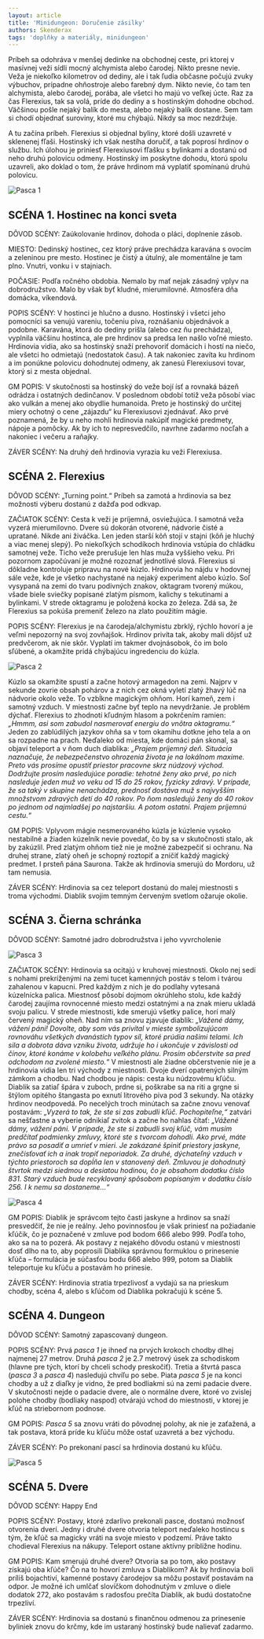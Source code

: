 ```yaml
---
layout: article
title: 'Minidungeon: Doručenie zásilky'
authors: Skenderax
tags: 'doplňky a materiály, minidungeon'
---
```


Príbeh sa odohráva v menšej dedinke na obchodnej ceste, pri ktorej v masívnej veži sídli mocný alchymista alebo čarodej. Nikto presne nevie. Veža je niekoľko kilometrov od dediny, ale i tak ľudia občasne počujú zvuky výbuchov, prípadne ohňostroje alebo farebný dym. Nikto nevie, čo tam ten alchymista, alebo čarodej, porába, ale všetci ho majú vo veľkej úcte. Raz za čas Flerexius, tak sa volá, príde do dediny a s hostinským dohodne obchod. Väčšinou pošle nejaký balík do mesta, alebo nejaký balík dostane. Sem tam si chodí objednať suroviny, ktoré mu chýbajú. Nikdy sa moc nezdržuje.

A tu začína príbeh. Flerexius si objednal byliny, ktoré došli uzavreté v sklenenej fľaši. Hostinský ich však nestíha doručiť, a tak poprosí hrdinov o službu. Ich úlohou je priniesť Flerexiusovi fľašku s bylinkami a dostanú od neho druhú polovicu odmeny. Hostinský im poskytne dohodu, ktorú spolu uzavreli, ako doklad o tom, že práve hrdinom má vyplatiť spomínanú druhú polovicu.

![Pasca 1](pasca1-opt.jpg)

## SCÉNA 1. Hostinec na konci sveta

DÔVOD SCÉNY: Zaúkolovanie hrdinov, dohoda o pláci, doplnenie zásob.

MIESTO: Dedinský hostinec, cez ktorý práve prechádza karavána s ovocím a zeleninou pre mesto. Hostinec je čistý a útulný, ale momentálne je tam plno. Vnutri, vonku i v stajniach.

POČASIE: Podľa ročného obdobia. Nemalo by mať nejak zásadný vplyv na dobrodružstvo. Malo by však byť kludné, mierumilovné. Atmosféra dňa domácka, víkendová.

POPIS SCÉNY: V hostinci je hlučno a dusno. Hostinský i všetci jeho pomocníci sa venujú vareniu, točeniu piva, roznášaniu objednávok a podobne. Karavána, ktorá do dediny prišla (alebo cez ňu prechádza), vyplnila väčšinu hostinca, ale pre hrdinov sa predsa len našlo voľné miesto. Hrdinovia vidia, ako sa hostinský snaží prehovoriť domácich i hostí na niečo, ale všetci ho odmietajú (nedostatok času). A tak nakoniec zavíta ku hrdinom a im ponúkne polovicu dohodnutej odmeny, ak zanesú Flerexiusovi tovar, ktorý si z mesta objednal.

GM POPIS: V skutočnosti sa hostinský do veže bojí ísť a rovnaká bázeň odrádza i ostatných dedinčanov. V poslednom období totiž veža pôsobí viac ako vulkán a menej ako obydlie humanoida. Preto je hostinský do určitej miery ochotný o cene „zájazdu“ ku Flerexiusovi zjednávať. Ako prvé poznamená, že by u neho mohli hrdinovia nakúpiť magické predmety, nápoje a pomôcky. Ak by ich to nepresvedčilo, navrhne zadarmo nocľah a nakoniec i večeru a raňajky.

ZÁVER SCÉNY: Na druhý deň hrdinovia vyrazia ku veži Flerexiusa.

## SCÉNA 2. Flerexius

DÔVOD SCÉNY: „Turning point.“ Príbeh sa zamotá a hrdinovia sa bez možnosti výberu dostanú z dažďa pod odkvap.

ZAČIATOK SCÉNY: Cesta k veži je príjemná, osviežujúca. I samotná veža vyzerá mierumilovno. Dvere sú dokorán otvorené, nádvorie čisté a upratané. Nikde ani živáčka. Len jeden starší kôň stojí v stajni (kôň je hluchý a viac menej slepý). Po niekoľkých schodíkoch hrdinovia vstúpia do chládku samotnej veže. Ticho veže prerušuje len hlas muža vyššieho veku. Pri pozornom započúvaní je možné rozoznať jednotlivé slová. Flerexius si dôkladne kontroluje prípravu na nové kúzlo. Hrdinovia ho nájdu v hodovnej sále veže, kde je všetko nachystané na nejaký experiment alebo kúzlo. Soľ vysypaná na zemi do tvaru podivných znakov, oktagram tvorený múkou, všade biele sviečky popísané zlatým písmom, kalichy s tekutinami a bylinkami. V strede oktagramu je položená kocka zo železa. Zdá sa, že Flerexius sa pokúša premeniť železo na zlato použitím mágie.

POPIS SCÉNY: Flerexius je na čarodeja/alchymistu zbrklý, rýchlo hovorí a je veľmi nepozorný na svoj zovňajšok. Hrdinov privíta tak, akoby mali dôjsť už predvčerom, ak nie skôr. Vyplatí im takmer dvojnásobok, čo im bolo sľúbené, a okamžite pridá chýbajúcu ingredenciu do kúzla.

![Pasca 2](pasca2-opt.jpg)

Kúzlo sa okamžite spustí a začne hotový armagedon na zemi. Najprv v sekunde zovrie obsah pohárov a z nich cez okná vyletí zlatý žhavý lúč na nádvorie okolo veže. To vzbĺkne magickým ohňom. Horí kameň, zem i samotný vzduch. V miestnosti začne byť teplo na nevydržanie. Je problém dýchať. Flerexius to zhodnotí kľudným hlasom a pokrčením ramien: _„Hmmm, asi som zabudol nasmerovať energiu do vnôtra oktagramu.“_ Jeden zo zablúdilých jazykov ohňa sa v tom okamihu dotkne jeho tela a on sa roz­padne na prach. Neďaleko od miesta, kde domáci pán skonal, sa objaví teleport a v ňom duch diablika: _„Prajem príjemný deň. Situácia naznačuje, že nebezpečenstvo ohrozenia života je na lokálnom maxime. Preto vás prosíme opustiť priestor pracovne skrz núdzový východ. Dodržujte prosím nasledujúce poradie: tehotné ženy ako prvé, po nich nasleduje jeden muž vo veku od 15 do 25 rokov, fyzicky zdravý. V prípade, že sa taký v skupine nenachádza, prednosť dostáva muž s najvyšším množstvom zdravých detí do 40 rokov. Po ňom nasledujú ženy do 40 rokov po jednom od najmladšej po najstaršiu. A potom ostatní. Prajem príjemnú cestu.“_

GM POPIS: Vplyvom mágie nesmerovaného kúzla je kúzlenie vysoko nestabilné a žiaden kúzelník nevie povedať, čo by sa v skutočnosti stalo, ak by zakúzlil. Pred zlatým ohňom tiež nie je možné zabezpečiť si ochranu. Na druhej strane, zlatý oheň je schopný roztopiť a zničiť každý magický predmet. I prsteň pána Saurona. Takže ak hrdinovia smerujú do Mordoru, už tam nemusia.

ZÁVER SCÉNY: Hrdinovia sa cez teleport dostanú do malej miestnosti s troma východmi. Diablik svojim temným červeným svetlom ožaruje okolie.

## SCÉNA 3. Čierna schránka

DÔVOD SCÉNY: Samotné jadro dobrodružstva i jeho vyvrcholenie

![Pasca 3](pasca3-opt.jpg)

ZAČIATOK SCÉNY: Hrdinovia sa ocitajú v kruhovej miestnosti. Okolo nej sedí s nohami prekríženými na zemi tucet kamenných postáv s telom i tvárou zahalenou v kapucni. Pred každým z nich je do podlahy vytesaná kúzelnícka palica. Miestnosť pôsobí dojmom okrúhleho stolu, kde každý čarodej zaujíma rovnocenné miesto medzi ostatnými a na znak mieru ukladá svoju palicu. V strede miestnosti, kde smerujú všetky palice, horí malý červený magický oheň. Nad ním sa znovu zjavuje diablik: _„Vážené dámy, vážení páni! Dovolte, aby som vás privítal v mieste symbolizujúcom rovnováhu všetkých dvanástich typov síl, ktoré prúdia našimi telami. Ich sila a dobrota dáva vzniku života, udržuje ho i ukončuje v závislosti od činov, ktoré konáme v kolobehu veľkého plánu. Prosím občerstvite sa pred odchodom na zvolené miesto.“_ V miestnosti ale žiadne občerstvenie nie je a hrdinovia vidia len tri východy z miestnosti. Dvoje dverí opatrených silným zámkom a chodbu. Nad chodbou je nápis: cesta ku núdzovému kľúču. Diablik sa zatiaľ špára v zuboch, prdne si, poškrabe sa na riti a grgne si štýlom opitého štangasta po exnutí litrového piva pod 3 sekundy. Na otázky hrdinov neodpovedá. Po necelých troch minútach sa začne znovu venovať postavám: _„Vyzerá to tak, že ste si zas zabudli kľúč. Pochopiteľne,“_ zatvári sa nešťastne a vyberie odnikiaľ zvitok a začne ho nahlas čítať: _„Vážené dámy, vážení páni. V prípade, že ste si zabudli svoj kľúč, vám musím predčítať podmienky zmluvy, ktoré ste s tvorcom dohodli. Ako prvé, máte právo sa posadiť a umrieť v mieri. Je zakázané špiniť priestory jaskyne, znečisťovať ich a inak tropiť neporiadok. Za druhé, dýchateľný vzduch v týchto priestoroch sa dopĺňa len v stanovený deň. Zmluvou je dohodnutý štvrtok medzi siedmou a desiatou hodinou, čo je obsahom dodatku číslo 831. Starý vzduch bude recyklovaný spôsobom popísaným v dodatku číslo 256. I k nemu sa dostaneme...“_

![Pasca 4](pasca4-opt.jpg)

GM POPIS: Diablik je správcom tejto časti jaskyne a hrdinov sa snaží presvedčiť, že nie je reálny. Jeho povinnosťou je však priniesť na požiadanie kľúčik, čo je poznačené v zmluve pod bodom 666 alebo 999. Podľa toho, ako sa na to pozerá. Ak postavy z nejakého dôvodu ostanú v miestnosti dosť dlho na to, aby poprosili Diablika správnou formuklou o prinesenie kľúča – formulácia je súčasťou bodu 666 alebo 999, potom sa Diablik teleportuje ku kľúču a postavám ho prinesie.

ZÁVER SCÉNY: Hrdinovia stratia trpezlivosť a vydajú sa na prieskum chodby, scéna 4, alebo s kľúčom od Diablika pokračujú k scéne 5.

## SCÉNA 4. Dungeon

DÔVOD SCÉNY: Samotný zapascovaný dungeon.

POPIS SCÉNY: Prvá _pasca 1_ je ihneď na prvých krokoch chodby dlhej najmenej 27 metrov. Druhá _pasca 2_ je 2.7 metrový úsek za schodiskom (hlavne pre tých, ktorí by chceli schody preskočiť). Tretia a štvrtá pasca (_pasca 3_ a _pasca 4_) nasledujú chvíľu po sebe. Piata _pasca 5_ je na konci chodby a už z diaľky je vidno, že pred bodliakmi sú na zemi padacie dvere. V skutočnosti nejde o padacie dvere, ale o normálne dvere, ktoré vo zvislej polohe chodby (bodliaky naspod) otvárajú vchod do miestnosti, v ktorej je kľúč na striebornom podnose.

GM POPIS: _Pasca 5_ sa znovu vráti do pôvodnej polohy, ak nie je zaťažená, a tak postava, ktorá príde ku kľúču môže ostať uzavretá a bez východu.

ZÁVER SCÉNY: Po prekonaní pascí sa hrdinovia dostanú ku kľúču.

![Pasca 5](pasce5-opt.jpg)

## SCÉNA 5. Dvere

DÔVOD SCÉNY: Happy End

POPIS SCÉNY: Postavy, ktoré zdarlivo prekonali pasce, dostanú možnosť otvorenia dverí. Jedny i druhé dvere otvoria teleport neďaleko hostincu s tým, že kľúč sa magicky vráti na svoje miesto v podzemí. Práve takto chodieval Flerexius na nákupy. Teleport ostane aktívny približne hodinu.

GM POPIS: Kam smerujú druhé dvere? Otvoria sa po tom, ako postavy získajú oba kľúče? Čo na to hovorí zmluva s Diablikom? Ak by hrdinovia boli príliš bojachtiví, kamenné postavy čarodejov sa môžu postaviť postavám na odpor. Je možné ich umlčať slovíčkom dohodnutým v zmluve o diele dodatok 272, ako postavám s radosťou prečíta Diablik, ak budú dostatočne trpezliví.

ZÁVER SCÉNY: Hrdinovia sa dostanú s finančnou odmenou za prinesenie byliniek znovu do krčmy, kde im ustaraný hostinský bude nalievať zadarmo.
